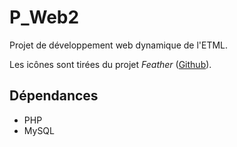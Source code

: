 # P_Web2
Projet de développement web dynamique de l'ETML.

Les icônes sont tirées du projet *Feather* ([Github](https://feathericons.com/)).

## Dépendances
- PHP
- MySQL